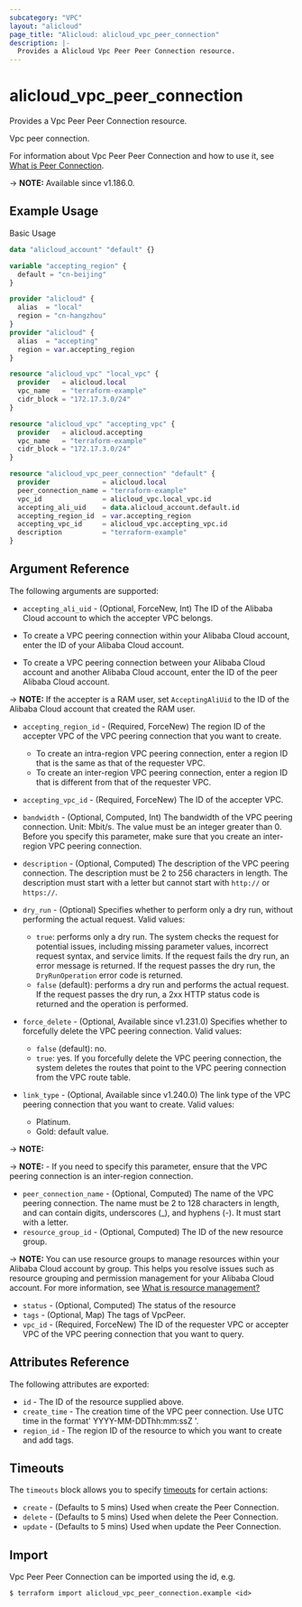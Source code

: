 ```yaml
---
subcategory: "VPC"
layout: "alicloud"
page_title: "Alicloud: alicloud_vpc_peer_connection"
description: |-
  Provides a Alicloud Vpc Peer Peer Connection resource.
---
```


# alicloud_vpc_peer_connection

Provides a Vpc Peer Peer Connection resource.

Vpc peer connection.

For information about Vpc Peer Peer Connection and how to use it, see [What is Peer Connection](https://www.alibabacloud.com/help/en/virtual-private-cloud/latest/createvpcpeer).

-> **NOTE:** Available since v1.186.0.

## Example Usage

Basic Usage

```terraform
data "alicloud_account" "default" {}

variable "accepting_region" {
  default = "cn-beijing"
}

provider "alicloud" {
  alias  = "local"
  region = "cn-hangzhou"
}
provider "alicloud" {
  alias  = "accepting"
  region = var.accepting_region
}

resource "alicloud_vpc" "local_vpc" {
  provider   = alicloud.local
  vpc_name   = "terraform-example"
  cidr_block = "172.17.3.0/24"
}

resource "alicloud_vpc" "accepting_vpc" {
  provider   = alicloud.accepting
  vpc_name   = "terraform-example"
  cidr_block = "172.17.3.0/24"
}

resource "alicloud_vpc_peer_connection" "default" {
  provider             = alicloud.local
  peer_connection_name = "terraform-example"
  vpc_id               = alicloud_vpc.local_vpc.id
  accepting_ali_uid    = data.alicloud_account.default.id
  accepting_region_id  = var.accepting_region
  accepting_vpc_id     = alicloud_vpc.accepting_vpc.id
  description          = "terraform-example"
}
```

## Argument Reference

The following arguments are supported:
* `accepting_ali_uid` - (Optional, ForceNew, Int) The ID of the Alibaba Cloud account to which the accepter VPC belongs.

*   To create a VPC peering connection within your Alibaba Cloud account, enter the ID of your Alibaba Cloud account.
*   To create a VPC peering connection between your Alibaba Cloud account and another Alibaba Cloud account, enter the ID of the peer Alibaba Cloud account.

-> **NOTE:**   If the accepter is a RAM user, set `AcceptingAliUid` to the ID of the Alibaba Cloud account that created the RAM user.

* `accepting_region_id` - (Required, ForceNew) The region ID of the accepter VPC of the VPC peering connection that you want to create.

  - To create an intra-region VPC peering connection, enter a region ID that is the same as that of the requester VPC.
  - To create an inter-region VPC peering connection, enter a region ID that is different from that of the requester VPC.
* `accepting_vpc_id` - (Required, ForceNew) The ID of the accepter VPC.
* `bandwidth` - (Optional, Computed, Int) The bandwidth of the VPC peering connection. Unit: Mbit/s. The value must be an integer greater than 0. Before you specify this parameter, make sure that you create an inter-region VPC peering connection.
* `description` - (Optional, Computed) The description of the VPC peering connection.
The description must be 2 to 256 characters in length. The description must start with a letter but cannot start with `http://` or `https://`.
* `dry_run` - (Optional) Specifies whether to perform only a dry run, without performing the actual request. Valid values:

  - `true`: performs only a dry run. The system checks the request for potential issues, including missing parameter values, incorrect request syntax, and service limits. If the request fails the dry run, an error message is returned. If the request passes the dry run, the `DryRunOperation` error code is returned.
  - `false` (default): performs a dry run and performs the actual request. If the request passes the dry run, a 2xx HTTP status code is returned and the operation is performed.
* `force_delete` - (Optional, Available since v1.231.0) Specifies whether to forcefully delete the VPC peering connection. Valid values:

  - `false` (default): no.
  - `true`: yes. If you forcefully delete the VPC peering connection, the system deletes the routes that point to the VPC peering connection from the VPC route table.
* `link_type` - (Optional, Available since v1.240.0) The link type of the VPC peering connection that you want to create. Valid values:
  - Platinum.
  - Gold: default value.

-> **NOTE:**  

-> **NOTE:**  - If you need to specify this parameter, ensure that the VPC peering connection is an inter-region connection.

* `peer_connection_name` - (Optional, Computed) The name of the VPC peering connection.
The name must be 2 to 128 characters in length, and can contain digits, underscores (\_), and hyphens (-). It must start with a letter.
* `resource_group_id` - (Optional, Computed) The ID of the new resource group.

-> **NOTE:**   You can use resource groups to manage resources within your Alibaba Cloud account by group. This helps you resolve issues such as resource grouping and permission management for your Alibaba Cloud account. For more information, see [What is resource management?](https://www.alibabacloud.com/help/en/doc-detail/94475.html)

* `status` - (Optional, Computed) The status of the resource
* `tags` - (Optional, Map) The tags of VpcPeer.
* `vpc_id` - (Required, ForceNew) The ID of the requester VPC or accepter VPC of the VPC peering connection that you want to query.

## Attributes Reference

The following attributes are exported:
* `id` - The ID of the resource supplied above.
* `create_time` - The creation time of the VPC peer connection. Use UTC time in the format' YYYY-MM-DDThh:mm:ssZ '.
* `region_id` - The region ID of the resource to which you want to create and add tags.

## Timeouts

The `timeouts` block allows you to specify [timeouts](https://www.terraform.io/docs/configuration-0-11/resources.html#timeouts) for certain actions:
* `create` - (Defaults to 5 mins) Used when create the Peer Connection.
* `delete` - (Defaults to 5 mins) Used when delete the Peer Connection.
* `update` - (Defaults to 5 mins) Used when update the Peer Connection.

## Import

Vpc Peer Peer Connection can be imported using the id, e.g.

```shell
$ terraform import alicloud_vpc_peer_connection.example <id>
```
